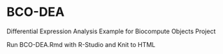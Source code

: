 # BCO-DEA
Differential Expression Analysis Example for Biocompute Objects Project

Run BCO-DEA.Rmd with R-Studio and Knit to HTML
